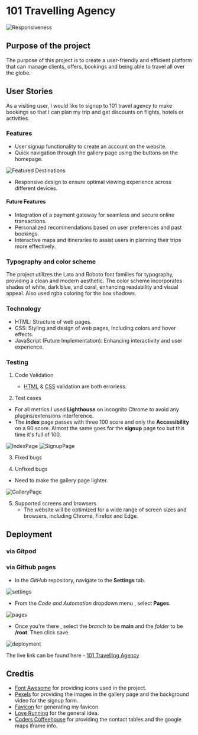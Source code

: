 # 101 Travelling Agency
![Responsiveness](validation/responsive.png)

## Purpose of the project
The purpose of this project is to create a user-friendly and efficient platform that can manage clients, offers, bookings and being able to travel all over the globe.

## User Stories
As a visiting user, I would like to signup to 101 travel agency to make bookings so that I can plan my trip and get discounts on flights, hotels or activities.

### Features
- User signup functionality to create an account on the website.
- Quick navigation through the gallery page using the buttons on the homepage.

![Featured Destinations](validation/FeaturedDestinations.gif)

- Responsive design to ensure optimal viewing experience across different devices.

#### Future Features
- Integration of a payment gateway for seamless and secure online transactions.
- Personalized recommendations based on user preferences and past bookings.
- Interactive maps and itineraries to assist users in planning their trips more effectively.

### Typography and color scheme
The project utilizes the Lato and Roboto font families for typography, providing a clean and modern aesthetic. The color scheme incorporates shades of white, dark blue, and coral, enhancing readability and visual appeal. Also used rgba coloring for the box shadows.

### Technology
- HTML: Structure of web pages.
- CSS: Styling and design of web pages, including colors and hover effects.
- JavaScript (Future Implementation): Enhancing interactivity and user experience.

### Testing
1. Code Validation
    - [HTML](https://validator.w3.org/nu/?doc=https%3A%2F%2Fdimitris112.github.io%2Ftravel-agency-1st-official-project%2F) & [CSS](https://jigsaw.w3.org/css-validator/validator?uri=https%3A%2F%2Fdimitris112.github.io%2Ftravel-agency-1st-official-project%2F&profile=css3svg&usermedium=all&warning=1&vextwarning=&lang=en) validation are both errorless.

2. Test cases
- For all metrics I used **Lighthouse** on incognito Chrome to avoid any plugins/extensions interference.
 - The **index** page passes with three 100 score and only the **Accessibility** on a 90 score. Almost the same goes for the **signup** page too but this time it's full of 100.

![IndexPage](validation/index-metrics.png)      ![SignupPage](validation/signup-metrics.png)

3. Fixed bugs


4. Unfixed bugs
 - Need to make the gallery page lighter.
 
  ![GalleryPage](validation/gallery-metrics.png)


5. Supported screens and browsers
    * The website will be optimized for a wide range of screen sizes and browsers, including Chrome, Firefox and Edge.

## Deployment
### via Gitpod

### via Github pages
- In the *GitHub* repository, navigate to the **Settings** tab.

![settings](validation/settings.png)

- From the *Code and Automation* dropdown menu , select **Pages**.

![pages](validation/pages.png)

- Once you're there , select the *branch* to be **main** and the *folder* to be **/root**. Then 
click save.

![deployment](validation/deploy1.png)

The live link can be found here - [101 Travelling Agency](https://dimitris112.github.io/travel-agency-1st-official-project/)
## Credtis 

- [Font Awesome](https://fontawesome.com/) for providing icons used in the project.
- [Pexels](https://www.pexels.com/) for providing the images in the gallery page and the background video for the signup form.
- [Favicon](https://favicon.io/) for generating my favicon.
- [Love Running](https://github.com/Code-Institute-Solutions/love-running-v3/tree/main/8.1-testing-and-validation) for the general idea.
- [Coders Coffeehouse](https://learn.codeinstitute.net/courses/course-v1:CodeInstitute+LRR101+2021_T1/courseware/e014c29a2ac1464f9708fdedf557e533/fb53b5df2fbd47f183297ff8c93040c1/?child=first) for providing the contact tables and the google maps iframe info.